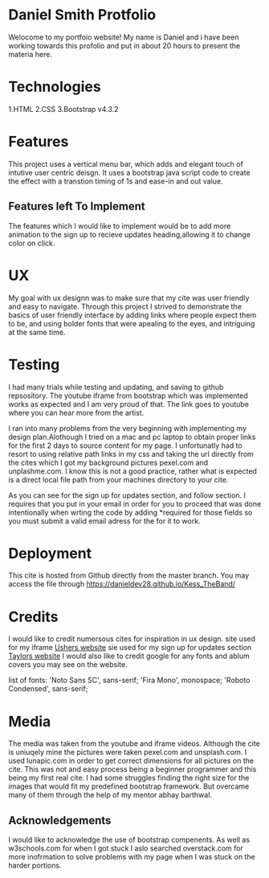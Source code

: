 # Daniel Smith Protfolio

Welocome to my portfoio website! My name is Daniel and i have been working
towards this profolio and put in about 20 hours to present the materia here.

# Technologies

1.HTML
2.CSS
3.Bootstrap v4.3.2

# Features
This project uses a vertical menu bar, which adds and elegant touch of intutive
user centric deisgn. It uses a bootstrap java script code to create the effect 
with a transtion timing of 1s and ease-in and out value.

## Features left To Implement

The features which I would like to implement would be to add 
more animation to the sign up to recieve updates heading,allowing it to change 
color on click.

# UX

My goal with ux designn was to make sure that my cite was user friendly and 
easy to navigate. Through this project I strived to demonstrate the basics
of user friendly interface by adding links where people expect them to be, and 
using bolder fonts that were apealing to the eyes, and intriguing at the same
time.

# Testing

I had many trials while testing and updating, and saving to github repsository.
The youtube iframe from bootstrap which was implemented works as expected 
and I am very proud of that. The link goes to youtube where you can hear more
from the artist.

I ran into many problems from the very beginning with implementing my design 
plan.Alothough I tried on a mac and pc laptop to obtain proper links for 
the first 2 days to source content for my page. I unfortunatly had to resort 
to using relative path links in my css and taking the url directly from the 
cites which I got my background pictures pexel.com and unplashme.com. I know 
this is not a good practice, rather what is expected is a direct local file path 
from your machines directory to your cite.

As you can see for the sign up for updates section, and follow section. I 
requires that you put in your email in order for you to proceed that was done 
intentionally when wrting the code by adding *required for those fields so you
must submit a valid email adress for the for it to work.

# Deployment

This cite is hosted from Github directly from the master branch.
You may access the file through https://danieldev28.github.io/Kess_TheBand/

# Credits 

I would like to credit numersous cites for inspiration in ux design.
site used for my iframe <a href="http://www.usherworld.com/">Ushers website</a> 
sie used for my sign up for updates section 
<a href="https://www.taylorswift.com/">Taylors website</a> 
I would also like to credit google for any fonts and ablum covers you may see 
on the website.

list of fonts:
 'Noto Sans SC', sans-serif;
 'Fira Mono', monospace;
 'Roboto Condensed', sans-serif;

# Media 

The media was taken from the youtube and iframe videos. Although 
the cite is uniuqely mine the pictures were taken 
pexel.com and unsplash.com. I used lunapic.com in order to get correct
dimensions for all pictures on the cite. This was not and easy process being a
beginner programmer and this being my first real cite. I had some struggles 
finding the right size for the images that would fit my predefined bootstrap 
framework. But overcame many of them through the help of my mentor abhay barthwal.

## Acknowledgements

I would like to acknowledge the use of bootstrap compenents. As well as 
w3schools.com for when I got stuck I aslo searched overstack.com for more 
inofrmation to solve problems with my page when I was stuck on the harder 
portions.






